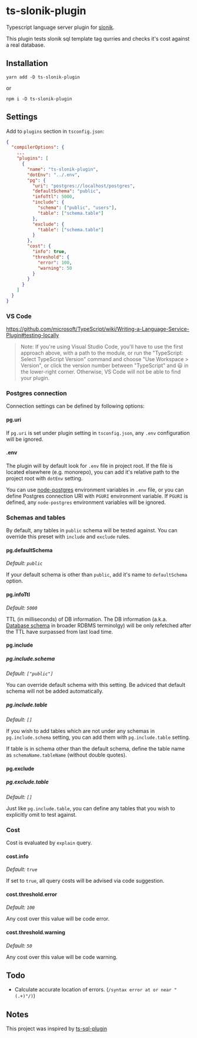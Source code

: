 # ts-slonik-plugin

Typescript language server plugin for [slonik](https://github.com/gajus/slonik).

This plugin tests slonik sql template tag qurries and checks it's cost against a real database.

## Installation

`yarn add -D ts-slonik-plugin`

or

`npm i -D ts-slonik-plugin`

## Settings

Add to `plugins` section in `tsconfig.json`:

```json
{
  "compilerOptions": {
    ...
    "plugins": [
      {
        "name": "ts-slonik-plugin",
        "dotEnv": "../.env",
        "pg": {
          "uri": "postgres://localhost/postgres",
          "defaultSchema": "public",
          "infoTtl": 5000,
          "include": {
            "schema": ["public", "users"],
            "table": ["schema.table"]
          },
          "exclude": {
            "table": ["schema.table"]
          }
        },
        "cost": {
          "info": true,
          "threshold": {
            "error": 100,
            "warning": 50
          }
        }
      }
    ]
  }
}
```

### VS Code

<https://github.com/microsoft/TypeScript/wiki/Writing-a-Language-Service-Plugin#testing-locally>

> Note: If you're using Visual Studio Code, you'll have to use the first approach above, with a path
> to the module, or run the "TypeScript: Select TypeScript Version" command and choose "Use
> Workspace > Version", or click the version number between "TypeScript" and 😃 in the
> lower-right corner. Otherwise, VS Code will not be able to find your plugin.

### Postgres connection

Connection settings can be defined by following options:

#### pg.uri

If `pg.uri` is set under plugin setting in `tsconfig.json`, any `.env` configuration will be
ignored.

#### .env

The plugin will by default look for `.env` file in project root. If the file is located elsewhere
(e.g. monorepo), you can add it's relative path to the project root with `dotEnv` setting.

You can use [node-postgres](https://node-postgres.com/features/connecting) environment variables
in `.env` file, or you can define Postgres connection URI with `PGURI` environment variable. If
`PGURI` is defined, any `node-postgres` environment variables will be ignored.

### Schemas and tables

By default, any tables in `public` schema will be tested against. You can override this preset
with `include` and `exclude` rules.

#### pg.defaultSchema

_Default: `public`_

If your default schema is other than `public`, add it's name to `defaultSchema` option.

#### pg.infoTtl

_Default: `5000`_

TTL (in milliseconds) of DB information. The DB information (a.k.a.
[Database schema](https://en.wikipedia.org/wiki/Database_schema) in broader RDBMS terminolgy) will
be only refetched after the TTL have surpassed from last load time.

#### pg.include

##### pg.include.schema

_Default: `["public"]`_

You can override default schema with this setting. Be adviced that default schema will not be added
automatically.

##### pg.include.table

_Default: `[]`_

If you wish to add tables which are not under any schemas in `pg.include.schema` setting, you can
add them with `pg.include.table` setting.

If table is in schema other than the default schema, define the table name as
`schemaName.tableName` (without double quotes).

#### pg.exclude

##### pg.exclude.table

_Default: `[]`_

Just like `pg.include.table`, you can define any tables that you wish to explicitly omit to test
against.

### Cost

Cost is evaluated by `explain` query.

#### cost.info

_Default: `true`_

If set to `true`, all query costs will be advised via code suggestion.

#### cost.threshold.error

_Default: `100`_

Any cost over this value will be code error.

#### cost.threshold.warning

_Default: `50`_

Any cost over this value will be code warning.

## Todo

- Calculate accurate location of errors. (`/syntax error at or near "(.+)"/)`)

## Notes

This project was inspired by [ts-sql-plugin](https://github.com/xialvjun/ts-sql-plugin)
